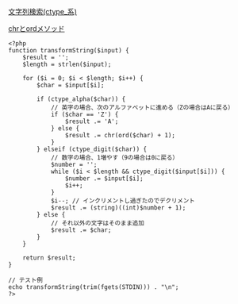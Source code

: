
[文字列検索(ctype_系)](https://github.com/Ryo-0912/laravel-learning/blob/main/%E6%96%87%E5%AD%97%E5%88%97%E6%A4%9C%E7%B4%A2(ctype%E7%B3%BB).md)

[chrとordメソッド](https://github.com/Ryo-0912/laravel-learning/blob/main/chr%E3%81%A8ord%E3%83%A1%E3%82%BD%E3%83%83%E3%83%89.md)


```
<?php
function transformString($input) {
    $result = '';
    $length = strlen($input);

    for ($i = 0; $i < $length; $i++) {
        $char = $input[$i];

        if (ctype_alpha($char)) {
            // 英字の場合、次のアルファベットに進める（Zの場合はAに戻る）
            if ($char == 'Z') {
                $result .= 'A';
            } else {
                $result .= chr(ord($char) + 1);
            }
        } elseif (ctype_digit($char)) {
            // 数字の場合、1増やす（9の場合は0に戻る）
            $number = '';
            while ($i < $length && ctype_digit($input[$i])) {
                $number .= $input[$i];
                $i++;
            }
            $i--; // インクリメントし過ぎたのでデクリメント
            $result .= (string)((int)$number + 1);
        } else {
            // それ以外の文字はそのまま追加
            $result .= $char;
        }
    }

    return $result;
}

// テスト例
echo transformString(trim(fgets(STDIN))) . "\n";
?>
```
